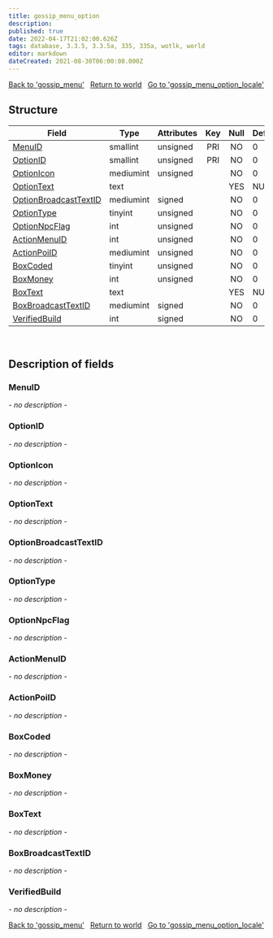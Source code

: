 ```yaml
---
title: gossip_menu_option
description: 
published: true
date: 2022-04-17T21:02:00.626Z
tags: database, 3.3.5, 3.3.5a, 335, 335a, wotlk, world
editor: markdown
dateCreated: 2021-08-30T06:00:00.000Z
---
```


<a href="https://trinitycore.info/en/database/335/world/gossip_menu" class="mt-5 v-btn v-btn--depressed v-btn--flat v-btn--outlined theme--light v-size--default darkblue--text text--lighten-3"><span class="v-btn__content"><i aria-hidden="true" class="v-icon notranslate v-icon--left mdi mdi-arrow-left theme--light"></i><span>Back to 'gossip_menu'</span></span></a>&nbsp;&nbsp;&nbsp;<a href="https://trinitycore.info/en/database/335/world/home" class="mt-5 v-btn v-btn--depressed v-btn--flat v-btn--outlined theme--light v-size--default darkblue--text text--lighten-3"><span class="v-btn__content"><i aria-hidden="true" class="v-icon notranslate v-icon--left mdi mdi-home-outline theme--light"></i><span>Return to world</span></span></a>&nbsp;&nbsp;&nbsp;<a href="https://trinitycore.info/en/database/335/world/gossip_menu_option_locale" class="mt-5 v-btn v-btn--depressed v-btn--flat v-btn--outlined theme--light v-size--default darkblue--text text--lighten-3"><span class="v-btn__content"><span>Go to 'gossip_menu_option_locale'</span><i aria-hidden="true" class="v-icon notranslate v-icon--right mdi mdi-arrow-right theme--light"></i></span></a>

## Structure

| Field | Type | Attributes | Key | Null | Default | Extra | Comment |
| --- | --- | --- | :---: | :---: | --- | --- | --- |
| [MenuID](#menuid) | smallint | unsigned | PRI | NO | 0 |  |  |
| [OptionID](#optionid) | smallint | unsigned | PRI | NO | 0 |  |  |
| [OptionIcon](#optionicon) | mediumint | unsigned |  | NO | 0 |  |  |
| [OptionText](#optiontext) | text |  |  | YES | NULL |  |  |
| [OptionBroadcastTextID](#optionbroadcasttextid) | mediumint | signed |  | NO | 0 |  |  |
| [OptionType](#optiontype) | tinyint | unsigned |  | NO | 0 |  |  |
| [OptionNpcFlag](#optionnpcflag) | int | unsigned |  | NO | 0 |  |  |
| [ActionMenuID](#actionmenuid) | int | unsigned |  | NO | 0 |  |  |
| [ActionPoiID](#actionpoiid) | mediumint | unsigned |  | NO | 0 |  |  |
| [BoxCoded](#boxcoded) | tinyint | unsigned |  | NO | 0 |  |  |
| [BoxMoney](#boxmoney) | int | unsigned |  | NO | 0 |  |  |
| [BoxText](#boxtext) | text |  |  | YES | NULL |  |  |
| [BoxBroadcastTextID](#boxbroadcasttextid) | mediumint | signed |  | NO | 0 |  |  |
| [VerifiedBuild](#verifiedbuild) | int | signed |  | NO | 0 |  |  |
&nbsp;
## Description of fields

### MenuID
*- no description -*
&nbsp;

### OptionID
*- no description -*
&nbsp;

### OptionIcon
*- no description -*
&nbsp;

### OptionText
*- no description -*
&nbsp;

### OptionBroadcastTextID
*- no description -*
&nbsp;

### OptionType
*- no description -*
&nbsp;

### OptionNpcFlag
*- no description -*
&nbsp;

### ActionMenuID
*- no description -*
&nbsp;

### ActionPoiID
*- no description -*
&nbsp;

### BoxCoded
*- no description -*
&nbsp;

### BoxMoney
*- no description -*
&nbsp;

### BoxText
*- no description -*
&nbsp;

### BoxBroadcastTextID
*- no description -*
&nbsp;

### VerifiedBuild
*- no description -*
&nbsp;

<a href="https://trinitycore.info/en/database/335/world/gossip_menu" class="mt-5 v-btn v-btn--depressed v-btn--flat v-btn--outlined theme--light v-size--default darkblue--text text--lighten-3"><span class="v-btn__content"><i aria-hidden="true" class="v-icon notranslate v-icon--left mdi mdi-arrow-left theme--light"></i><span>Back to 'gossip_menu'</span></span></a>&nbsp;&nbsp;&nbsp;<a href="https://trinitycore.info/en/database/335/world/home" class="mt-5 v-btn v-btn--depressed v-btn--flat v-btn--outlined theme--light v-size--default darkblue--text text--lighten-3"><span class="v-btn__content"><i aria-hidden="true" class="v-icon notranslate v-icon--left mdi mdi-home-outline theme--light"></i><span>Return to world</span></span></a>&nbsp;&nbsp;&nbsp;<a href="https://trinitycore.info/en/database/335/world/gossip_menu_option_locale" class="mt-5 v-btn v-btn--depressed v-btn--flat v-btn--outlined theme--light v-size--default darkblue--text text--lighten-3"><span class="v-btn__content"><span>Go to 'gossip_menu_option_locale'</span><i aria-hidden="true" class="v-icon notranslate v-icon--right mdi mdi-arrow-right theme--light"></i></span></a>
